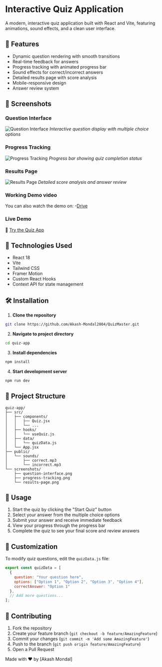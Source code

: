 # Interactive Quiz Application

A modern, interactive quiz application built with React and Vite, featuring animations, sound effects, and a clean user interface.

## 🎯 Features

- Dynamic question rendering with smooth transitions
- Real-time feedback for answers
- Progress tracking with animated progress bar
- Sound effects for correct/incorrect answers
- Detailed results page with score analysis
- Mobile-responsive design
- Answer review system

## 📸 Screenshots

### Question Interface
![Question Interface](/quiz_app/screenshots/question_interface.png)
*Interactive question display with multiple choice options*

### Progress Tracking
![Progress Tracking](/quiz_app/screenshots/question_pogress.png)
*Progress bar showing quiz completion status*

### Results Page
![Results Page](/quiz_app/screenshots/result_and_feedback.png)
*Detailed score analysis and answer review*

### Working Demo video
You can also watch the demo on:
-[Drive](https://drive.google.com/file/d/1NfCtoK8ahS8Pw4JhBZtZitfM2foZM3po/view?usp=sharing)

### Live Demo

🔗 [Try the Quiz App](https://quiz-master-ivory-rho.vercel.app/)

## 🚀 Technologies Used

- React 18
- Vite
- Tailwind CSS
- Framer Motion
- Custom React Hooks
- Context API for state management

## 🛠️ Installation

1. **Clone the repository**
```bash
git clone https://github.com/Akash-Mondal2004/QuizMaster.git
```

2. **Navigate to project directory**
```bash
cd quiz-app
```

3. **Install dependencies**
```bash
npm install
```

4. **Start development server**
```bash
npm run dev
```

## 📁 Project Structure

```
quiz-app/
├── src/
│   ├── components/
│   │   ├── Quiz.jsx
│   │   └── ...
│   ├── hooks/
│   │   └── useQuiz.js
│   ├── data/
│   │   └── quizData.js
│   └── App.jsx
├── public/
│   └── sounds/
│       ├── correct.mp3
│       └── incorrect.mp3
└── screenshots/
    ├── question-interface.png
    ├── progress-tracking.png
    └── results-page.png
```

## 📝 Usage

1. Start the quiz by clicking the "Start Quiz" button
2. Select your answer from the multiple choice options
3. Submit your answer and receive immediate feedback
4. View your progress through the progress bar
5. Complete the quiz to see your final score and review answers

## 🎨 Customization

To modify quiz questions, edit the `quizData.js` file:

```javascript
export const quizData = [
  {
    question: "Your question here",
    options: ["Option 1", "Option 2", "Option 3", "Option 4"],
    correctAnswer: "Option 1"
  },
  // Add more questions...
];
```

## 🤝 Contributing

1. Fork the repository
2. Create your feature branch (`git checkout -b feature/AmazingFeature`)
3. Commit your changes (`git commit -m 'Add some AmazingFeature'`)
4. Push to the branch (`git push origin feature/AmazingFeature`)
5. Open a Pull Request


Made with ❤️ by [Akash Mondal]
